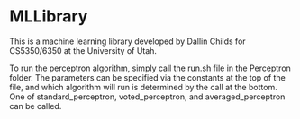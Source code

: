 # MLLibrary
This is a machine learning library developed by Dallin Childs for CS5350/6350 at the University of Utah.

To run the perceptron algorithm, simply call the run.sh file in the Perceptron folder. The parameters can be specified via the constants at the top of the file, and which algorithm will run is determined by the call at the bottom. One of standard_perceptron, voted_perceptron, and averaged_perceptron can be called.
